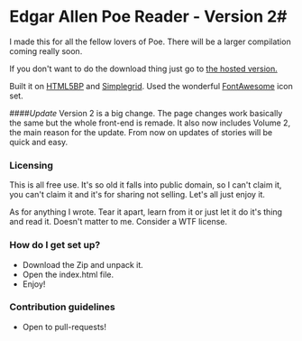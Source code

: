 # Edgar Allen Poe Reader - Version 2#

I made this for all the fellow lovers of Poe. There will be a larger compilation coming really soon.

If you don't want to do the download thing just go to [the hosted version.](http://www.victorpfuentes.com/poereader/)

Built it on [HTML5BP](http://html5boilerplate.com/) and [Simplegrid](https://github.com/ThisIsDallas/Simple-Grid). Used the wonderful [FontAwesome](http://fontawesome.io/) icon set.

####*Update*
Version 2 is a big change. The page changes work basically the same but the whole front-end is remade. It also now includes Volume 2, the main reason for the update. From now on updates of stories will be quick and easy.

### Licensing ###

This is all free use. It's so old it falls into public domain, so I can't claim it, you can't claim it and it's for sharing not selling. Let's all just enjoy it.

As for anything I wrote. Tear it apart, learn from it or just let it do it's thing and read it. Doesn't matter to me. Consider a WTF license. 

### How do I get set up? ###

* Download the Zip and unpack it.
* Open the index.html file.
* Enjoy!

### Contribution guidelines ###

* Open to pull-requests!
